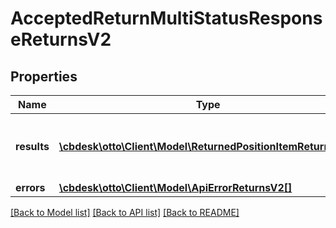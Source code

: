 # AcceptedReturnMultiStatusResponseReturnsV2

## Properties
Name | Type | Description | Notes
------------ | ------------- | ------------- | -------------
**results** | [**\cbdesk\otto\Client\Model\ReturnedPositionItemReturnsV2[]**](ReturnedPositionItemReturnsV2.md) | List of all the items received from partner | 
**errors** | [**\cbdesk\otto\Client\Model\ApiErrorReturnsV2[]**](ApiErrorReturnsV2.md) |  | [optional] 

[[Back to Model list]](../../README.md#documentation-for-models) [[Back to API list]](../../README.md#documentation-for-api-endpoints) [[Back to README]](../../README.md)

